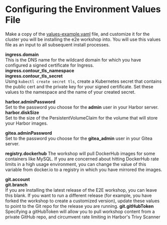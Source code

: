 # Configuring the Environment Values File

Make a copy of the [values-example.yaml](values-example.yaml) file, and customize it for the cluster you will be installing the e2e workshop into. You will use this values file as an input to all subsequent install processes.

**ingress.domain**<br>
This is the DNS name for the wildcard domain for which you have configured a signed certificate for Ingress.
**ingress.contour_tls_namespace**<br>
**ingress.contour_tls_secret**<br>
Using `kubectl create secret tls`, create a Kubernetes secret that contains the public cert and the private key for your signed certificate. Set these values to the namespace and the name of your created secret.

**harbor.adminPassword**<br>
Set to the password you choose for the **admin** user in your Harbor server. <br>
**harbor.diskSize**<br>
Set to the size of the PersistentVolumeClaim for the volume that will store your Harbor images.

**gitea.adminPassword**<br>
Set to the password you choose for the **gitea_admin** user in your Gitea server. <br>

**registry.dockerhub**
The workshop will pull DockerHub images for some containers like MySQL. If you are concerned about hitting DockerHub rate limits in a high usage environment, you can change the value of this variable from docker.io to a registry in which you have mirrored the images.

**git.account**<br>
**git.branch**<br>
If you are installing the latest release of the E2E workshop, you can leave this blank. If you want to run a different release (for example, you have forked the workshop to create a customized version), update these values to point to the Git repo for the release you are running.
**git.gitHubToken**
Specifying a gitHubToken will allow you to pull workshop content from a private GitHub repo, and circumvent rate limiting in Harbor's Trivy Scanner